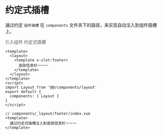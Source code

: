 # 约定式插槽

通过约定 `组件插槽` 在 `components` 文件夹下的路径，来实现自动注入到组件插槽上。

<div class="grid grid-cols-2 gap-4">
  <span style="opacity: 0.7" class="text-center pb-10px">引入组件</span>
  <span style="opacity: 0.7" class="text-center pb-10px">约定式插槽</span>
</div>

<div class="grid grid-cols-2 gap-4">

```vue
<template>
  <layout>
    <template v-slot:footer>
      底部信息栏～～～
    </template>
  </layout>
</template>
<script>
import Layout from '@@/components/layout'
export default {
  components: { Layout }
}
</script>
```

```vue
// components/_layout/footer/index.vue
<template>
  通过约定式插槽注入到底部信息栏～～～
</template>
```
</div>
